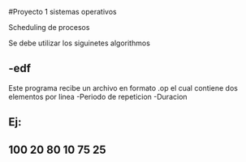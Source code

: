 #Proyecto 1 sistemas operativos

Scheduling de procesos

Se debe utilizar los siguinetes algorithmos

-edf
-

Este programa recibe un archivo en formato .op
el cual contiene dos elementos por linea
-Periodo de repeticion
-Duracion

Ej:
------------------
100 20
80 10
75 25
------------------







